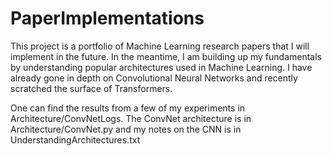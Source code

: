 # PaperImplementations
This project is a portfolio of Machine Learning research papers that I will implement in the future. In the meantime, I am building up my fundamentals
by understanding popular architectures used in Machine Learning. I have already gone in depth on Convolutional Neural Networks and recently scratched the
surface of Transformers. 

One can find the results from a few of my experiments in Architecture/ConvNetLogs. The ConvNet architecture is in Architecture/ConvNet.py and my notes on the CNN is in UnderstandingArchitectures.txt
